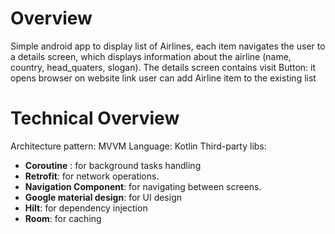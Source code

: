 # Overview
Simple android app to display list of Airlines, each item navigates the user to a details screen, which displays information about the airline (name, country, head_quaters, slogan).
The details screen contains visit Button:
it opens browser on website link
user can add Airline item to the existing list

# Technical Overview
Architecture pattern: MVVM
Language: Kotlin
Third-party libs: 
*	**Coroutine** : for background tasks handling
*	**Retrofit**: for network operations.
*	**Navigation Component**: for navigating between screens.
*   **Google material design**: for UI design
*   **Hilt**: for dependency injection
*   **Room**: for caching



